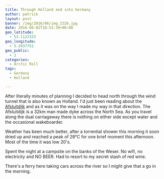 ```yaml
---
title: Through Holland and into Germany
author: patrick
layout: post
banner: /img/2016/06/img_2326.jpg
date: 2016-06-02T10:53:39+00:00
geo_latitude:
  - 53.1122323
geo_longitude:
  - 5.3937752
geo_public:
  - 1
categories:
  - Arctic Roll
tags:
  - Germany
  - Holland

---
```

After literally minutes of planning I decided to head north through the wind tunnel that is also known as Holland. I'd just been reading about the [Afsluitdijk](https://en.wikipedia.org/wiki/Afsluitdijk?wprov=sfsi1) and as it was on the way I made my way in that direction. The Afsluitdijk is a 32km man made dyke across the North Sea. As you travel along the dual carriageway there is nothing on either side except water and the occasional wakeboarder.

Weather has been much better, after a torrential shower this morning it soon dried up and reached a peak of 28°C for one brief moment this afternoon. Most of the time it was low 20's.

Spent the night at a campsite on the banks of the Weser. No wifi, no electricity and NO BEER. Had to resort to my secret stash of red wine.

There's a ferry here taking cars across the river so I might give that a go in the morning.

